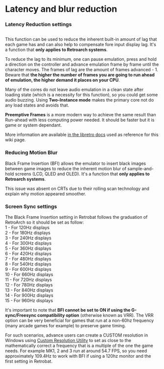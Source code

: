 # Latency and blur reduction

### Latency Reduction settings

<div align="left"><figure><img src="https://i.imgur.com/lncJa6R.png" alt=""><figcaption></figcaption></figure></div>

This function can be used to reduce the inherent built-in amount of lag that each game has and can also help to compensate fore input display lag. It's a function that **only applies to Retroarch systems**.

To reduce the lag to its minimum, one can pause emulation, press and hold a direction on the controller and advance emulation frame by frame until the character moves. The frames of lag are the amount of frames advanced - 1. Beware that **the higher the number of frames you are going to run ahead of emulation, the higher demand it places on your CPU**.

Many of the cores do not leave audio emulation in a clean state after loading state (which is a necessity for this function), so you could get some audio buzzing. Using **Two-Instance mode** makes the primary core not do any load states and avoids that.

**Preemptive Frames** is a more modern way to achieve the same result than Run-ahead with less computing power needed. It should be faster but it is game or system dependant.

More information are available [in the libretro docs](https://docs.libretro.com/guides/runahead/) used as reference for this wiki page.

### Reducing Motion Blur

Black Frame Insertion (BFI) allows the emulator to insert black images between game images to reduce the inherent motion blur of sample-and-hold screens (LCD, QLED and OLED). It's a function that **only applies to Retroarch systems**.

This issue was absent on CRTs due to their rolling scan technology and explain why motion appeared smoother.

### Screen Sync settings

The Black Frame Insertion setting in Retrobat follows the graduation of RetroArch so it should be set as follow:\
1 - For 120Hz displays\
2 - For 180Hz displays\
3 - For 240Hz displays\
4 - For 300Hz displays\
5 - For 360Hz displays\
6 - For 420Hz displays\
7 - For 480Hz displays\
8 - For 540Hz displays\
9 - For 600Hz displays\
10 - For 660Hz displays\
11 - For 720Hz displays\
12 - For 780Hz displays\
13 - For 840Hz displays\
14 - For 900Hz displays\
15 - For 960Hz displays

It's important to note that **BFI cannot be set to ON if using the G-sync/Freesync compatibility option** (otherwise known as VRR). The VRR option can be very beneficial for games that run at a non-60hz frequency (many arcade games for example) to preserve game timing.

For such scenarios, advance users can create a CUSTOM resolution in Windows using [Custom Resolution Utility](https://github.com/radamar/Custom-Resolution-Utility-ToastyX) to set as close to the mathematically correct a frequency that is a multiple of the one the game needs. For example MK1, 2 and 3 run at around 54.7 FPS, so you need approximately 109.4Hz to work with BFI if using a 120hz monitor and the first setting in Retrobat.
